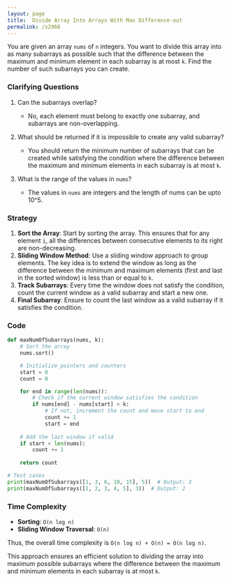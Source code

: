```yaml
---
layout: page
title:  Divide Array Into Arrays With Max Difference-out
permalink: /s2966
---
```


You are given an array `nums` of `n` integers. You want to divide this array into as many subarrays as possible such that the difference between the maximum and minimum element in each subarray is at most `k`. Find the number of such subarrays you can create.

### Clarifying Questions

1. Can the subarrays overlap?
   - No, each element must belong to exactly one subarray, and subarrays are non-overlapping.

2. What should be returned if it is impossible to create any valid subarray?
   - You should return the minimum number of subarrays that can be created while satisfying the condition where the difference between the maximum and minimum elements in each subarray is at most `k`.

3. What is the range of the values in `nums`?
   - The values in `nums` are integers and the length of nums can be upto 10^5.

### Strategy

1. **Sort the Array**: Start by sorting the array. This ensures that for any element `i`, all the differences between consecutive elements to its right are non-decreasing.
2. **Sliding Window Method**: Use a sliding window approach to group elements. The key idea is to extend the window as long as the difference between the minimum and maximum elements (first and last in the sorted window) is less than or equal to `k`.
3. **Track Subarrays**: Every time the window does not satisfy the condition, count the current window as a valid subarray and start a new one.
4. **Final Subarray**: Ensure to count the last window as a valid subarray if it satisfies the condition.

### Code

```python
def maxNumOfSubarrays(nums, k):
    # Sort the array
    nums.sort()

    # Initialize pointers and counters
    start = 0
    count = 0

    for end in range(len(nums)):
        # Check if the current window satisfies the condition
        if nums[end] - nums[start] > k:
            # If not, increment the count and move start to end
            count += 1
            start = end
    
    # Add the last window if valid
    if start < len(nums):
        count += 1
    
    return count

# Test cases
print(maxNumOfSubarrays([1, 3, 6, 10, 15], 5))  # Output: 3
print(maxNumOfSubarrays([1, 2, 3, 4, 5], 3))  # Output: 2
```

### Time Complexity

- **Sorting**: `O(n log n)`
- **Sliding Window Traversal**: `O(n)`

Thus, the overall time complexity is `O(n log n) + O(n) = O(n log n)`.

This approach ensures an efficient solution to dividing the array into maximum possible subarrays where the difference between the maximum and minimum elements in each subarray is at most `k`.